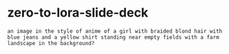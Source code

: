 # zero-to-lora-slide-deck

`an image in the style of anime of a girl with braided blond hair with blue jeans and a yellow shirt standing near empty fields with a farm landscape in the background?`
